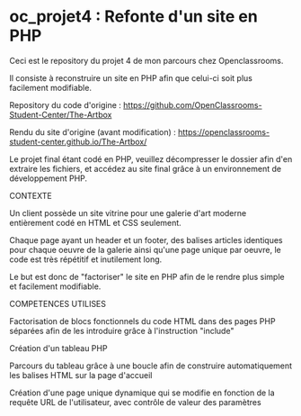 # oc_projet4 : Refonte d'un site en PHP

Ceci est le repository du projet 4 de mon parcours chez Openclassrooms. 

Il consiste à reconstruire un site en PHP afin que celui-ci soit plus facilement modifiable.

Repository du code d'origine : https://github.com/OpenClassrooms-Student-Center/The-Artbox

Rendu du site d'origine (avant modification) : https://openclassrooms-student-center.github.io/The-Artbox/

Le projet final étant codé en PHP, veuillez décompresser le dossier afin d'en extraire les fichiers, 
et accédez au site final grâce à un environnement de développement PHP. 

CONTEXTE

Un client possède un site vitrine pour une galerie d'art moderne entièrement codé en HTML et CSS seulement. 

Chaque page ayant un header et un footer, des balises articles identiques pour chaque oeuvre de la galerie ainsi qu'une page unique par oeuvre,
le code est très répétitif et inutilement long.

Le but est donc de "factoriser" le site en PHP afin de le rendre plus simple et facilement modifiable.

COMPETENCES UTILISES

Factorisation de blocs fonctionnels du code HTML dans des pages PHP séparées afin de les introduire grâce à l'instruction "include"

Création d'un tableau PHP

Parcours du tableau grâce à une boucle afin de construire automatiquement les balises HTML sur la page d'accueil

Création d'une page unique dynamique qui se modifie en fonction de la requête URL de l'utilisateur, avec contrôle de valeur des paramètres


